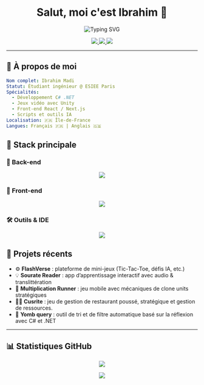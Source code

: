 
<h1 align="center">
  Salut, moi c'est Ibrahim 👋
</h1>

<p align="center">
  <img src="https://readme-typing-svg.herokuapp.com?font=Fira+Code&pause=1000&color=FFFFFF&center=true&vCenter=true&width=435&lines=Développeur+Back-end;Développeur+de+jeux+vidéo;Passionné+de+Tech+et+d'IA" alt="Typing SVG" />
</p>

<p align="center">
  <a href="https://github.com/Ibramadi75">
    <img src="https://img.shields.io/github/followers/Ibramadi75?label=Followers&logo=github&style=social" />
  </a>
  <a href="mailto:ibrahim75madi@gmail.com">
    <img src="https://img.shields.io/badge/Email-%23D14836?style=flat&logo=gmail&logoColor=white" />
  </a>
  <a href="https://linkedin.com/in/ibrahim-madi-374ab3227/">
    <img src="https://img.shields.io/badge/LinkedIn-blue?logo=linkedin&style=flat" />
  </a>
</p>

---

## 🧠 À propos de moi

```yaml
Nom complet: Ibrahim Madi
Statut: Étudiant ingénieur @ ESIEE Paris
Spécialités:
  - Développement C# .NET
  - Jeux vidéo avec Unity
  - Front-end React / Next.js
  - Scripts et outils IA
Localisation: 🇫🇷 Île-de-France
Langues: Français 🇫🇷 | Anglais 🇬🇧
```

## 🚀 Stack principale

### 🔧 Back-end

<p align="center"> <img src="https://skillicons.dev/icons?i=cs,dotnet,python,nodejs&perline=6" /> </p>

### 🎨 Front-end

<p align="center"> <img src="https://skillicons.dev/icons?i=ts,react,nextjs,html,css&perline=6" /> </p>

### 🛠️ Outils & IDE

<p align="center"> <img src="https://skillicons.dev/icons?i=unity,vscode,rider,git,github&perline=6" /> </p>

## 🌌 Projets récents
    
-   ⚙️ **FlashVerse** : plateforme de mini-jeux (Tic-Tac-Toe, défis IA, etc.)
-   💡 **Sourate Reader** : app d’apprentissage interactif avec audio & translittération
-   🎲 **Multiplication Runner** : jeu mobile avec mécaniques de clone units stratégiques
-   🧑‍🍳 **Cusrite** : jeu de gestion de restaurant poussé, stratégique et gestion de ressources.
- 🧹 **Yomb query** : outil de tri et de filtre automatique basé sur la réflexion avec C# et .NET
    

----------


## 📊 Statistiques GitHub

<p align="center">
  <img src="https://github-readme-stats.vercel.app/api?username=ibramadi75&show_icons=true&theme=tokyonight&hide_border=true&rank_icon=github" />
</p>

<p align="center">
  <img src="https://github-profile-summary-cards.vercel.app/api/cards/profile-details?username=ibramadi75&theme=tokyonight" />
</p>
